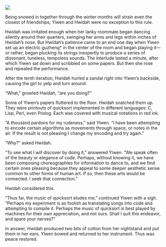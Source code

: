 ![](/pages/case-132/Dancer.jpg)

Being snowed in together through the winter months will
strain even the closest of friendships; Yíwen and
Hwídah were no exception to this rule.

Hwídah was irritated enough when her lanky roommate began
dancing silently around their quarters, swinging her 
arms and legs within inches of Hwídah’s nose.  But Hwídah’s
patience came to an end one day when Yíwen set up an
electric guzheng* in the center of the room and began
playing it—or rather, began plucking its strings
inexpertly to produce a series of dissonant, tuneless,
tempoless sounds.  The interlude lasted a minute, after
which Yíwen sat down and scribbled on some papers.  But then
she rose and repeated the performance.

After the tenth iteration, Hwídah hurled a sandal
right into Yíwen’s backside, causing the girl to yelp and
turn around.

“What,” growled Hwídah, “are you doing?”

Some of Yíwen’s papers fluttered to the floor.  Hwídah
snatched them up.  They were printouts of quicksort
implemented in different languages: C, Lisp, Perl, even
Prolog.  Each was covered with musical
notations in red ink.

“A thousand pardons for my rudeness,” said Yíwen.  “I have
been attempting to encode certain algorithms as
movements through space, or notes in the air.
If the result is not pleasing I change my encoding and
try again.”

“Why?” asked Hwídah.

“To see what I will discover by doing it,” answered Yíwen.
“We speak often of the beauty or elegance of code.  Perhaps,
without knowing it, we have been composing choreographies
for information to dance to, and we find certain ones
pleasing because they appeal to some deeper aesthetic sense
common to other forms of human art.  If so, then these arts
would be connected.  I seek that connection.”

Hwídah considered this.

“Thus far, the music of quicksort eludes me,” continued
Yíwen with a sigh.  “Perhaps my experiment is as foolish as
translating songs into code and attempting to
compile it.  Perhaps the music of quicksort is best
played by machines for their own appreciation, and not ours.
Shall I quit this endeavor, and spare your nerves?”

In answer, Hwídah produced two bits of cotton from her
nightstand and put them in her ears.  Yíwen bowed and returned
to her instrument.  Thus was peace restored.
